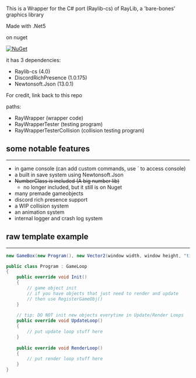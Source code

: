﻿This is a Wrapper for the C# port (Raylib-cs) of RayLib, a 'bare-bones' graphics library

Made with .Net5

on nuget

[![NuGet](https://img.shields.io/nuget/dt/RayWrapper)](https://www.nuget.org/packages/RayWrapper/)

it has 3 dependencies:
- Raylib-cs (4.0)
- DiscordRichPresence (1.0.175)
- Newtonsoft.Json (13.0.1)

For credit, link back to this repo

paths:
- RayWrapper (wrapper code)
- RayWrapperTester (testing program)
- RayWrapperTesterCollision (collision testing program)

## some notable features

---
- in game console (can add custom commands, use ` to access console)
- a built in save system using Newtonsoft.Json
- ~~NumberClass is included (A big number lib)~~
  - no longer included, but it still is on Nuget
- many premade gameobjects
- discord rich presence support
- a WIP collision system
- an animation system
- internal logger and crash log system

## raw template example

---

```C#
new GameBox(new Program(), new Vector2(window width, window height, "title"))

public class Program : GameLoop 
{
    public override void Init() 
    {
        // game object init
        // if you have objects that just need to render and update
        // then use RegisterGameObj()
    }
    
    // tip: DO NOT init new objects everytime in Update/Render Loops
    public override void UpdateLoop()
    {
        // put update loop stuff here
    }
    
    public override void RenderLoop()
    {
        // put render loop stuff here
    }
}
```